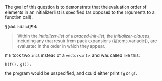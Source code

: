 The goal of this question is to demonstrate that the evaluation order of elements in an initializer list is specified (as opposed to the arguments to a function call).

§[dcl.init.list]¶4:

> Within the *initializer-list* of a *braced-init-list*, the *initializer-clauses*, including any that result from pack expansions (§[temp.variadic]), are evaluated in the order in which they appear.

If `h` took two `int`s instead of a `vector<int>`, and was called like this:

```
h(f(), g());
```

the program would be unspecified, and could either print `fg` or `gf`.